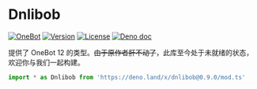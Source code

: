 # Dnlibob

[![OneBot](https://img.shields.io/badge/OneBot-12-black)](https://12.onebot.dev/)
[![Version](https://img.shields.io/github/v/tag/botuniverse/dnlibob.svg)](https://github.com/botuniverse/dnlibob/releases)
[![License](https://img.shields.io/github/license/botuniverse/dnlibob)](https://github.com/botuniverse/dnlibob/blob/main/LICENSE)
[![Deno doc](https://doc.deno.land/badge.svg)](https://doc.deno.land/https://deno.land/x/dnlibob/mod.ts)

提供了 OneBot 12 的类型。~~由于原作者肝不动了~~，此库至今处于未就绪的状态，欢迎你与我们一起构建。

```ts
import * as Dnlibob from 'https://deno.land/x/dnlibob@0.9.0/mod.ts'
```